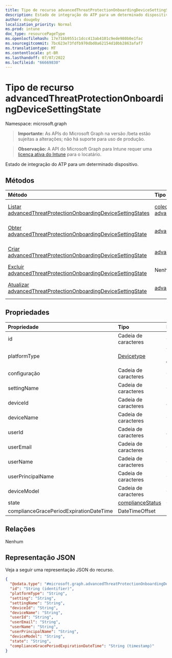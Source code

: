 ```yaml
---
title: Tipo de recurso advancedThreatProtectionOnboardingDeviceSettingState
description: Estado de integração do ATP para um determinado dispositivo.
author: dougeby
localization_priority: Normal
ms.prod: intune
doc_type: resourcePageType
ms.openlocfilehash: 17e71bb9551c1dcc413ab4101c9ede980b0e1fac
ms.sourcegitcommit: 7bc623e73fdfb970dbd0a62154d10bb2863afaf7
ms.translationtype: MT
ms.contentlocale: pt-BR
ms.lasthandoff: 07/07/2022
ms.locfileid: "66669830"
---
```

# <a name="advancedthreatprotectiononboardingdevicesettingstate-resource-type"></a>Tipo de recurso advancedThreatProtectionOnboardingDeviceSettingState

Namespace: microsoft.graph

> **Importante:** As APIs do Microsoft Graph na versão /beta estão sujeitas a alterações; não há suporte para uso de produção.

> **Observação:** A API do Microsoft Graph para Intune requer uma [licença ativa do Intune](https://go.microsoft.com/fwlink/?linkid=839381) para o locatário.

Estado de integração do ATP para um determinado dispositivo.

## <a name="methods"></a>Métodos
|Método|Tipo de retorno|Descrição|
|:---|:---|:---|
|[Listar advancedThreatProtectionOnboardingDeviceSettingStates](../api/intune-deviceconfig-advancedthreatprotectiononboardingdevicesettingstate-list.md)|[coleção advancedThreatProtectionOnboardingDeviceSettingState](../resources/intune-deviceconfig-advancedthreatprotectiononboardingdevicesettingstate.md)|Listar propriedades e relações dos [objetos advancedThreatProtectionOnboardingDeviceSettingState](../resources/intune-deviceconfig-advancedthreatprotectiononboardingdevicesettingstate.md) .|
|[Obter advancedThreatProtectionOnboardingDeviceSettingState](../api/intune-deviceconfig-advancedthreatprotectiononboardingdevicesettingstate-get.md)|[advancedThreatProtectionOnboardingDeviceSettingState](../resources/intune-deviceconfig-advancedthreatprotectiononboardingdevicesettingstate.md)|Ler propriedades e relações do [objeto advancedThreatProtectionOnboardingDeviceSettingState](../resources/intune-deviceconfig-advancedthreatprotectiononboardingdevicesettingstate.md) .|
|[Criar advancedThreatProtectionOnboardingDeviceSettingState](../api/intune-deviceconfig-advancedthreatprotectiononboardingdevicesettingstate-create.md)|[advancedThreatProtectionOnboardingDeviceSettingState](../resources/intune-deviceconfig-advancedthreatprotectiononboardingdevicesettingstate.md)|Crie um novo [objeto advancedThreatProtectionOnboardingDeviceSettingState](../resources/intune-deviceconfig-advancedthreatprotectiononboardingdevicesettingstate.md) .|
|[Excluir advancedThreatProtectionOnboardingDeviceSettingState](../api/intune-deviceconfig-advancedthreatprotectiononboardingdevicesettingstate-delete.md)|Nenhum|Exclui um [advancedThreatProtectionOnboardingDeviceSettingState](../resources/intune-deviceconfig-advancedthreatprotectiononboardingdevicesettingstate.md).|
|[Atualizar advancedThreatProtectionOnboardingDeviceSettingState](../api/intune-deviceconfig-advancedthreatprotectiononboardingdevicesettingstate-update.md)|[advancedThreatProtectionOnboardingDeviceSettingState](../resources/intune-deviceconfig-advancedthreatprotectiononboardingdevicesettingstate.md)|Atualize as propriedades de [um objeto advancedThreatProtectionOnboardingDeviceSettingState](../resources/intune-deviceconfig-advancedthreatprotectiononboardingdevicesettingstate.md) .|

## <a name="properties"></a>Propriedades
|Propriedade|Tipo|Descrição|
|:---|:---|:---|
|id|Cadeia de caracteres|Chave da entidade|
|platformType|[Devicetype](../resources/intune-deviceconfig-devicetype.md)|Tipo de plataforma de dispositivo. Os valores possíveis são: , , , , , , , `winCE`, `iPod``cloudPC``palm``macMDM``blackberry``unix``linux``iSocConsumer``unknown``windows10x``androidnGMS``iPad``chromeOS``androidEnterprise``androidForWork``surfaceHub``holoLens``android``iPhone``winEmbedded`. `windowsPhone``mac``nokia``winMO6``windowsRT``desktop`|
|configuração|Cadeia de caracteres|O nome da classe de configuração e o nome da propriedade.|
|settingName|Cadeia de caracteres|O nome da configuração sendo relatada|
|deviceId|Cadeia de caracteres|A ID do dispositivo sendo relatada|
|deviceName|Cadeia de caracteres|O nome do dispositivo sendo relatado|
|userId|Cadeia de caracteres|A ID do usuário sendo relatada|
|userEmail|Cadeia de caracteres|O endereço de email do usuário que está sendo relatado|
|userName|Cadeia de caracteres|O nome de usuário que está sendo relatado|
|userPrincipalName|Cadeia de caracteres|O PrincipalName do usuário que está sendo relatado|
|deviceModel|Cadeia de caracteres|O modelo do dispositivo que está sendo relatado|
|state|[complianceStatus](../resources/intune-shared-compliancestatus.md)|O estado de conformidade da configuração. Os valores possíveis são: `unknown`, `notApplicable`, `compliant`, `remediated`, `nonCompliant`, `error`, `conflict`, `notAssigned`.|
|complianceGracePeriodExpirationDateTime|DateTimeOffset|DateTime em que o período de cortesia de conformidade do dispositivo termina|

## <a name="relationships"></a>Relações
Nenhum

## <a name="json-representation"></a>Representação JSON
Veja a seguir uma representação JSON do recurso.
<!-- {
  "blockType": "resource",
  "keyProperty": "id",
  "@odata.type": "microsoft.graph.advancedThreatProtectionOnboardingDeviceSettingState"
}
-->
``` json
{
  "@odata.type": "#microsoft.graph.advancedThreatProtectionOnboardingDeviceSettingState",
  "id": "String (identifier)",
  "platformType": "String",
  "setting": "String",
  "settingName": "String",
  "deviceId": "String",
  "deviceName": "String",
  "userId": "String",
  "userEmail": "String",
  "userName": "String",
  "userPrincipalName": "String",
  "deviceModel": "String",
  "state": "String",
  "complianceGracePeriodExpirationDateTime": "String (timestamp)"
}
```




